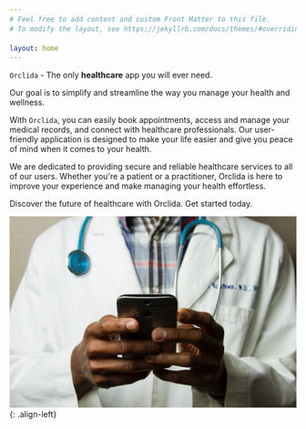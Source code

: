 ```yaml
---
# Feel free to add content and custom Front Matter to this file.
# To modify the layout, see https://jekyllrb.com/docs/themes/#overriding-theme-defaults

layout: home
---
```


`Orclida` - The only **healthcare** app you will ever need.

Our goal is to simplify and streamline the way you manage your health and wellness.

With `Orclida`, you can easily book appointments, access and manage your medical records, and connect with healthcare professionals. Our user-friendly application is designed to make your life easier and give you peace of mind when it comes to your health.

We are dedicated to providing secure and reliable healthcare services to all of our users. Whether you're a patient or a practitioner, Orclida is here to improve your experience and make managing your health effortless.

Discover the future of healthcare with Orclida. Get started today.

![Orclida](/images/orclida.jpg){: .align-left}
